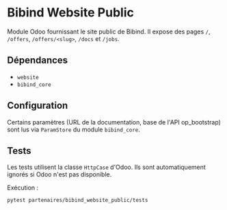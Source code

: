 # Bibind Website Public

Module Odoo fournissant le site public de Bibind. Il expose des pages
`/`, `/offers`, `/offers/<slug>`, `/docs` et `/jobs`.

## Dépendances

- `website`
- `bibind_core`

## Configuration

Certains paramètres (URL de la documentation, base de l'API op_bootstrap) sont
lus via `ParamStore` du module `bibind_core`.

## Tests

Les tests utilisent la classe `HttpCase` d'Odoo. Ils sont automatiquement
ignorés si Odoo n'est pas disponible.

Exécution :

```bash
pytest partenaires/bibind_website_public/tests
```
